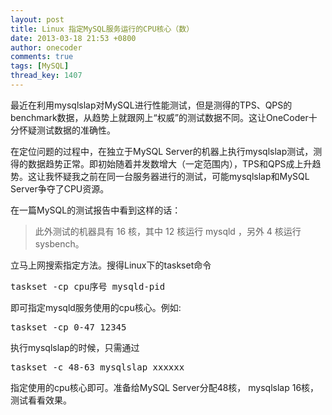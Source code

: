```yaml
---
layout: post
title: Linux 指定MySQL服务运行的CPU核心（数）
date: 2013-03-18 21:53 +0800
author: onecoder
comments: true
tags: [MySQL]
thread_key: 1407
---
```

<p>
	最近在利用mysqlslap对MySQL进行性能测试，但是测得的TPS、QPS的benchmark数据，从趋势上就跟网上&ldquo;权威&rdquo;的测试数据不同。这让OneCoder十分怀疑测试数据的准确性。</p>
<p>
	在定位问题的过程中，在独立于MySQL Server的机器上执行mysqlslap测试，测得的数据趋势正常。即初始随着并发数增大（一定范围内），TPS和QPS成上升趋势。这让我怀疑我之前在同一台服务器进行的测试，可能mysqlslap和MySQL Server争夺了CPU资源。</p>
<p>
	在一篇MySQL的测试报告中看到这样的话：</p>
<blockquote>
	<p>
		此外测试的机器具有 16 核，其中 12 核运行 mysqld ，另外 4 核运行 sysbench。</p>
</blockquote>
<p>
	立马上网搜索指定方法。搜得Linux下的taskset命令</p>
<pre class="brush:bash;first-line:1;pad-line-numbers:true;highlight:null;collapse:false;">
taskset -cp cpu序号 mysqld-pid  
</pre>
<p>
	即可指定mysqld服务使用的cpu核心。例如:</p>
<pre class="brush:bash;first-line:1;pad-line-numbers:true;highlight:null;collapse:false;">
taskset -cp 0-47 12345
</pre>
<p>
	执行mysqlslap的时候，只需通过</p>
<pre class="brush:bash;first-line:1;pad-line-numbers:true;highlight:null;collapse:false;">
taskset -c 48-63 mysqlslap xxxxxx
</pre>
<p>
	指定使用的cpu核心即可。准备给MySQL Server分配48核， mysqlslap 16核，测试看看效果。<br />
	&nbsp;</p>